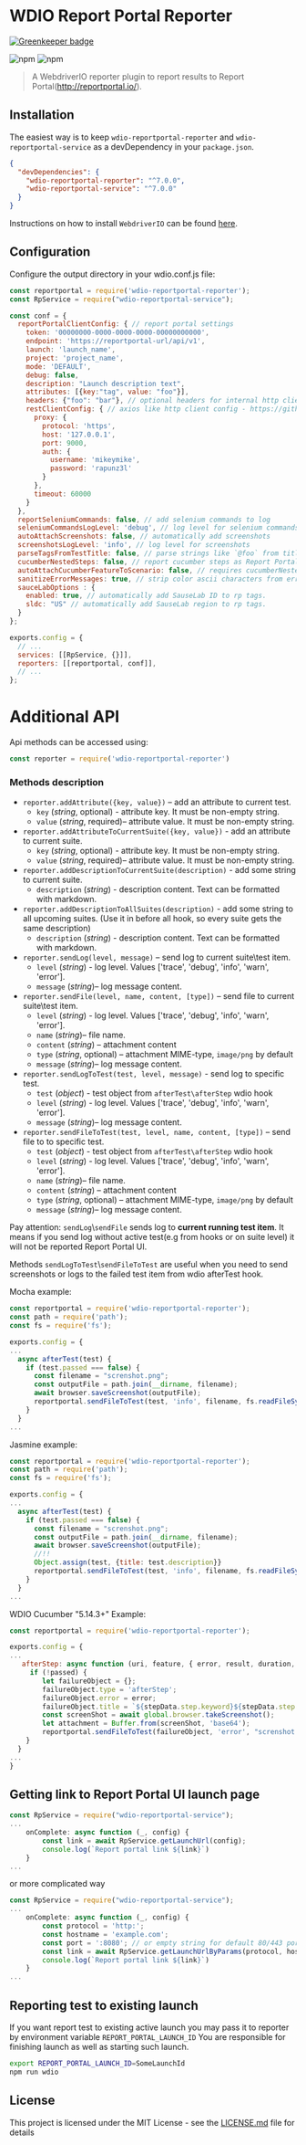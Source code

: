 WDIO Report Portal Reporter
====================

[![Greenkeeper badge](https://badges.greenkeeper.io/BorisOsipov/wdio-reportportal-reporter.svg)](https://greenkeeper.io/)

![npm](https://img.shields.io/npm/v/wdio-reportportal-reporter)
![npm](https://img.shields.io/npm/dm/wdio-reportportal-reporter)
> A WebdriverIO reporter plugin to report results to Report Portal(<http://reportportal.io/>).

## Installation

The easiest way is to keep `wdio-reportportal-reporter` and `wdio-reportportal-service` as a devDependency in your `package.json`.

```json
{
  "devDependencies": {
    "wdio-reportportal-reporter": "^7.0.0",
    "wdio-reportportal-service": "^7.0.0"
  }
}
```

Instructions on how to install `WebdriverIO` can be found [here](https://webdriver.io/docs/gettingstarted.html).

## Configuration

Configure the output directory in your wdio.conf.js file:

```js
const reportportal = require('wdio-reportportal-reporter');
const RpService = require("wdio-reportportal-service");

const conf = {
  reportPortalClientConfig: { // report portal settings
    token: '00000000-0000-0000-0000-00000000000',
    endpoint: 'https://reportportal-url/api/v1',
    launch: 'launch_name',
    project: 'project_name',
    mode: 'DEFAULT',
    debug: false,
    description: "Launch description text",
    attributes: [{key:"tag", value: "foo"}],
    headers: {"foo": "bar"}, // optional headers for internal http client
    restClientConfig: { // axios like http client config - https://github.com/axios/axios#request-config
      proxy: {
        protocol: 'https',
        host: '127.0.0.1',
        port: 9000,
        auth: {
          username: 'mikeymike',
          password: 'rapunz3l'
        }
      },
      timeout: 60000
    }
  },
  reportSeleniumCommands: false, // add selenium commands to log
  seleniumCommandsLogLevel: 'debug', // log level for selenium commands
  autoAttachScreenshots: false, // automatically add screenshots
  screenshotsLogLevel: 'info', // log level for screenshots
  parseTagsFromTestTitle: false, // parse strings like `@foo` from titles and add to Report Portal
  cucumberNestedSteps: false, // report cucumber steps as Report Portal steps
  autoAttachCucumberFeatureToScenario: false, // requires cucumberNestedSteps to be true for use
  sanitizeErrorMessages: true, // strip color ascii characters from error stacktrace
  sauceLabOptions : {
    enabled: true, // automatically add SauseLab ID to rp tags.
    sldc: "US" // automatically add SauseLab region to rp tags.
  }
};

exports.config = {
  // ...
  services: [[RpService, {}]],
  reporters: [[reportportal, conf]],
  // ...
};
```

# Additional API

Api methods can be accessed using:

```js
const reporter = require('wdio-reportportal-reporter')
```

### Methods description

* `reporter.addAttribute({key, value})` – add an attribute to current test.
  * `key` (*string*, optional) -  attribute key. It must be non-empty string.
  * `value` (*string*, required)–  attribute value. It must be non-empty string.
* `reporter.addAttributeToCurrentSuite({key, value})` - add an attribute to current suite.
  * `key` (*string*, optional) -  attribute key. It must be non-empty string.
  * `value` (*string*, required)–  attribute value. It must be non-empty string.
* `reporter.addDescriptionToCurrentSuite(description)` - add some string to current suite.
  * `description` (*string*) - description content. Text can be formatted with markdown.
* `reporter.addDescriptionToAllSuites(description)` - add some string to all upcoming suites. (Use it in before all hook, so every suite gets the same description)
  * `description` (*string*) - description content. Text can be formatted with markdown.
* `reporter.sendLog(level, message)` – send log to current suite\test item.
  * `level` (*string*) - log level. Values ['trace', 'debug', 'info', 'warn', 'error'].
  * `message` (*string*)– log message content.
* `reporter.sendFile(level, name, content, [type])` – send file to current suite\test item.
  * `level` (*string*) - log level. Values ['trace', 'debug', 'info', 'warn', 'error'].
  * `name` (*string*)– file name.
  * `content` (*string*) – attachment content
  * `type` (*string*, optional) – attachment MIME-type, `image/png` by default
  * `message` (*string*)– log message content.
* `reporter.sendLogToTest(test, level, message)` - send log to specific test.
  * `test` (*object*) - test object from `afterTest\afterStep` wdio hook
  * `level` (*string*) - log level. Values ['trace', 'debug', 'info', 'warn', 'error'].
  * `message` (*string*)– log message content.
* `reporter.sendFileToTest(test, level, name, content, [type])` – send file to to specific test.
  * `test` (*object*) - test object from `afterTest\afterStep` wdio hook
  * `level` (*string*) - log level. Values ['trace', 'debug', 'info', 'warn', 'error'].
  * `name` (*string*)– file name.
  * `content` (*string*) – attachment content
  * `type` (*string*, optional) – attachment MIME-type, `image/png` by default
  * `message` (*string*)– log message content.

Pay attention: `sendLog`\\`sendFile` sends log to **current running test item**. It means if you send log without active test(e.g from hooks or on suite level) it will not be reported Report Portal UI.

Methods `sendLogToTest`\\`sendFileToTest` are useful when you need to send screenshots or logs to the failed test item from wdio afterTest hook.

Mocha example:

```js
const reportportal = require('wdio-reportportal-reporter');
const path = require('path');
const fs = require('fs');

exports.config = {
...
  async afterTest(test) {
    if (test.passed === false) {
      const filename = "screnshot.png";
      const outputFile = path.join(__dirname, filename);
      await browser.saveScreenshot(outputFile);
      reportportal.sendFileToTest(test, 'info', filename, fs.readFileSync(outputFile));
    }
  }
...
```

Jasmine example:

```js
const reportportal = require('wdio-reportportal-reporter');
const path = require('path');
const fs = require('fs');

exports.config = {
...
  async afterTest(test) {
    if (test.passed === false) {
      const filename = "screnshot.png";
      const outputFile = path.join(__dirname, filename);
      await browser.saveScreenshot(outputFile);
      //!!
      Object.assign(test, {title: test.description}}
      reportportal.sendFileToTest(test, 'info', filename, fs.readFileSync(outputFile));
    }
  }
...
```

WDIO Cucumber "5.14.3+" Example:

```js
const reportportal = require('wdio-reportportal-reporter');

exports.config = {
...
   afterStep: async function (uri, feature, { error, result, duration, passed }, stepData, context) {
     if (!passed) {
        let failureObject = {};
        failureObject.type = 'afterStep';
        failureObject.error = error;
        failureObject.title = `${stepData.step.keyword}${stepData.step.text}`;
        const screenShot = await global.browser.takeScreenshot();
        let attachment = Buffer.from(screenShot, 'base64');
        reportportal.sendFileToTest(failureObject, 'error', "screnshot.png", attachment);
    }
  }
...
}
```

## Getting link to Report Portal UI launch page

```js
const RpService = require("wdio-reportportal-service");
...
    onComplete: async function (_, config) {
        const link = await RpService.getLaunchUrl(config);
        console.log(`Report portal link ${link}`)
    }
...
```

or more complicated way

```js
const RpService = require("wdio-reportportal-service");
...
    onComplete: async function (_, config) {
        const protocol = 'http:';
        const hostname = 'example.com';
        const port = ':8080'; // or empty string for default 80/443 ports
        const link = await RpService.getLaunchUrlByParams(protocol, hostname, port, config);
        console.log(`Report portal link ${link}`)
    }
...
```

## Reporting test to existing launch

If you want report test to existing active launch you may pass it to reporter by environment variable `REPORT_PORTAL_LAUNCH_ID`
You are responsible for finishing launch as well as starting such launch.

```sh
export REPORT_PORTAL_LAUNCH_ID=SomeLaunchId
npm run wdio
```

## License

This project is licensed under the MIT License - see the [LICENSE.md](https://github.com/BorisOsipov/wdio-reportportal-reporter/blob/master/LICENSE) file for details
